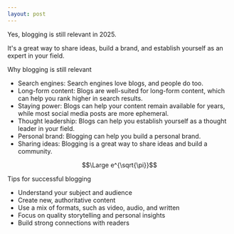 ```yaml
---
layout: post
---
```


Yes, blogging is still relevant in 2025. 

It's a great way to share ideas, build a brand, and establish yourself as an expert in your field.


Why blogging is still relevant


* Search engines: Search engines love blogs, and people do too. 
* Long-form content: Blogs are well-suited for long-form content, which can help you rank higher in search results. 
* Staying power: Blogs can help your content remain available for years, while most social media posts are more ephemeral. 
* Thought leadership: Blogs can help you establish yourself as a thought leader in your field. 
* Personal brand: Blogging can help you build a personal brand. 
* Sharing ideas: Blogging is a great way to share ideas and build a community. 


$$\Large e^{\sqrt{\pi}}$$


Tips for successful blogging


* Understand your subject and audience
* Create new, authoritative content
* Use a mix of formats, such as video, audio, and written
* Focus on quality storytelling and personal insights
* Build strong connections with readers
